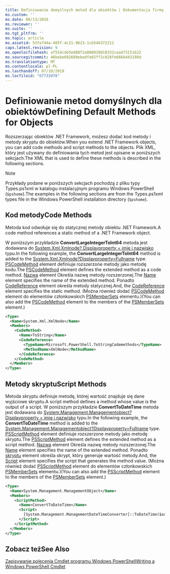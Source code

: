 ```yaml
---
title: Definiowanie domyślnych metod dla obiektów | Dokumentacja firmy Microsoft
ms.custom: ''
ms.date: 09/13/2016
ms.reviewer: ''
ms.suite: ''
ms.tgt_pltfrm: ''
ms.topic: article
ms.assetid: 53fe744a-485f-4c21-9623-1cb546372211
caps.latest.revision: 9
ms.openlocfilehash: af554cde5e888f2a008028010332caa473151622
ms.sourcegitcommit: 46bebe692689ebedfe65ff2c828fe666b443198d
ms.translationtype: MT
ms.contentlocale: pl-PL
ms.lasthandoff: 07/10/2019
ms.locfileid: "67733978"
---
```

# <a name="defining-default-methods-for-objects"></a><span data-ttu-id="9724e-102">Definiowanie metod domyślnych dla obiektów</span><span class="sxs-lookup"><span data-stu-id="9724e-102">Defining Default Methods for Objects</span></span>

<span data-ttu-id="9724e-103">Rozszerzając obiektów .NET Framework, możesz dodać kod metody i metody skryptu do obiektów.</span><span class="sxs-lookup"><span data-stu-id="9724e-103">When you extend .NET Framework objects, you can add code methods and script methods to the objects.</span></span> <span data-ttu-id="9724e-104">Plik XML, który jest używany do definiowania tych metod jest opisane w poniższych sekcjach.</span><span class="sxs-lookup"><span data-stu-id="9724e-104">The XML that is used to define these methods is described in the following sections.</span></span>

> [!NOTE]
> <span data-ttu-id="9724e-105">Przykłady podane w poniższych sekcjach pochodzą z pliku typy Types.ps1xml w katalogu instalacyjnym programu Windows PowerShell (`$pshome`).</span><span class="sxs-lookup"><span data-stu-id="9724e-105">The examples in the following sections are from the Types.ps1xml types file in the Windows PowerShell installation directory (`$pshome`).</span></span>

## <a name="code-methods"></a><span data-ttu-id="9724e-106">Kod metody</span><span class="sxs-lookup"><span data-stu-id="9724e-106">Code Methods</span></span>

<span data-ttu-id="9724e-107">Metoda kod odwołuje się do statycznej metody obiektu .NET Framework.</span><span class="sxs-lookup"><span data-stu-id="9724e-107">A code method references a static method of a .NET Framework object.</span></span>

<span data-ttu-id="9724e-108">W poniższym przykładzie **ConvertLargeIntegerToInt64** metoda jest dodawana do [System.Xml.Xmlnode? Displayproperty = imię i nazwisko](/dotnet/api/System.Xml.XmlNode) typu.</span><span class="sxs-lookup"><span data-stu-id="9724e-108">In the following example, the **ConvertLargeIntegerToInt64** method is added to the [System.Xml.Xmlnode?Displayproperty=Fullname](/dotnet/api/System.Xml.XmlNode) type.</span></span> <span data-ttu-id="9724e-109">[PSCodeMethod](/dotnet/api/system.management.automation.pscodemethod) element definiuje rozszerzone metody jako metodę kodu.</span><span class="sxs-lookup"><span data-stu-id="9724e-109">The [PSCodeMethod](/dotnet/api/system.management.automation.pscodemethod) element defines the extended method as a code method.</span></span> <span data-ttu-id="9724e-110">[Nazwa](/dotnet/api/system.management.automation.psmemberinfo.name?view=pscore-6.2.0#System_Management_Automation_PSMemberInfo_Name) element Określa nazwę metody rozszerzonej.</span><span class="sxs-lookup"><span data-stu-id="9724e-110">The [Name](/dotnet/api/system.management.automation.psmemberinfo.name?view=pscore-6.2.0#System_Management_Automation_PSMemberInfo_Name) element specifies the name of the extended method.</span></span> <span data-ttu-id="9724e-111">Ponadto [CodeReference](/dotnet/api/system.management.automation.pscodemethod.codereference?view=pscore-6.2.0#System_Management_Automation_PSCodeMethod_CodeReference) element określa metody statycznej.</span><span class="sxs-lookup"><span data-stu-id="9724e-111">And, the [CodeReference](/dotnet/api/system.management.automation.pscodemethod.codereference?view=pscore-6.2.0#System_Management_Automation_PSCodeMethod_CodeReference) element specifies the static method.</span></span> <span data-ttu-id="9724e-112">(Można również dodać [PSCodeMethod](/dotnet/api/system.management.automation.pscodemethod) element do elementów członkowskich [PSMemberSets](/dotnet/api/system.management.automation.psmemberset?view=pscore-6.2.0) elementu.)</span><span class="sxs-lookup"><span data-stu-id="9724e-112">(You can also add the [PSCodeMethod](/dotnet/api/system.management.automation.pscodemethod) element to the members of the [PSMemberSets](/dotnet/api/system.management.automation.psmemberset?view=pscore-6.2.0) element.)</span></span>

```xml
<Type>
  <Name>System.Xml.XmlNode</Name>
  <Members>
    <CodeMethod>
      <Name>ToString</Name>
      <CodeReference>
        <TypeName>Microsoft.PowerShell.ToStringCodemethods</TypeName>
        <MethodName>XmlNode</MethodName>
      </CodeReference>
    </CodeMethod>
  </Members>
</Type>
```

## <a name="script-methods"></a><span data-ttu-id="9724e-113">Metody skryptu</span><span class="sxs-lookup"><span data-stu-id="9724e-113">Script Methods</span></span>

<span data-ttu-id="9724e-114">Metoda skryptu definiuje metodę, której wartość znajduje się dane wyjściowe skryptu.</span><span class="sxs-lookup"><span data-stu-id="9724e-114">A script method defines a method whose value is the output of a script.</span></span> <span data-ttu-id="9724e-115">W poniższym przykładzie **ConvertToDateTime** metoda jest dodawana do [System.Management.Managementobject? Displayproperty = imię i nazwisko](/dotnet/api/System.Management.ManagementObject) typu.</span><span class="sxs-lookup"><span data-stu-id="9724e-115">In the following example, the **ConvertToDateTime** method is added to the [System.Management.Managementobject?Displayproperty=Fullname](/dotnet/api/System.Management.ManagementObject) type.</span></span> <span data-ttu-id="9724e-116">[PSScriptMethod](/dotnet/api/system.management.automation.psscriptmethod?view=pscore-6.2.0) element definiuje rozszerzone metody jako metodę skryptu.</span><span class="sxs-lookup"><span data-stu-id="9724e-116">The [PSScriptMethod](/dotnet/api/system.management.automation.psscriptmethod?view=pscore-6.2.0) element defines the extended method as a script method.</span></span> <span data-ttu-id="9724e-117">[Nazwa](/dotnet/api/system.management.automation.psmemberinfo.name?view=pscore-6.2.0#System_Management_Automation_PSMemberInfo_Name) element Określa nazwę metody rozszerzonej.</span><span class="sxs-lookup"><span data-stu-id="9724e-117">The [Name](/dotnet/api/system.management.automation.psmemberinfo.name?view=pscore-6.2.0#System_Management_Automation_PSMemberInfo_Name) element specifies the name of the extended method.</span></span> <span data-ttu-id="9724e-118">Ponadto [skryptu](/dotnet/api/system.management.automation.psscriptmethod.script?view=pscore-6.2.0#System_Management_Automation_PSScriptMethod_Script) element określa skrypt, który generuje wartość metody.</span><span class="sxs-lookup"><span data-stu-id="9724e-118">And, the [Script](/dotnet/api/system.management.automation.psscriptmethod.script?view=pscore-6.2.0#System_Management_Automation_PSScriptMethod_Script) element specifies the script that generates the method value.</span></span> <span data-ttu-id="9724e-119">(Można również dodać [PSScriptMethod](/dotnet/api/system.management.automation.psscriptmethod?view=pscore-6.2.0) element do elementów członkowskich [PSMemberSets](/dotnet/api/system.management.automation.psmemberset?view=pscore-6.2.0) elementu.)</span><span class="sxs-lookup"><span data-stu-id="9724e-119">(You can also add the [PSScriptMethod](/dotnet/api/system.management.automation.psscriptmethod?view=pscore-6.2.0) element to the members of the [PSMemberSets](/dotnet/api/system.management.automation.psmemberset?view=pscore-6.2.0) element.)</span></span>

```xml
<Type>
  <Name>System.Management.ManagementObject</Name>
  <Members>
    <ScriptMethod>
      <Name>ConvertToDateTime</Name>
      <Script>
        [System.Management.ManagementDateTimeConverter]::ToDateTime($args[0])
      </Script>
    </ScriptMethod>
  </Members>
</Type>
```

## <a name="see-also"></a><span data-ttu-id="9724e-120">Zobacz też</span><span class="sxs-lookup"><span data-stu-id="9724e-120">See Also</span></span>

[<span data-ttu-id="9724e-121">Zapisywanie polecenia Cmdlet programu Windows PowerShell</span><span class="sxs-lookup"><span data-stu-id="9724e-121">Writing a Windows PowerShell Cmdlet</span></span>](./writing-a-windows-powershell-cmdlet.md)
